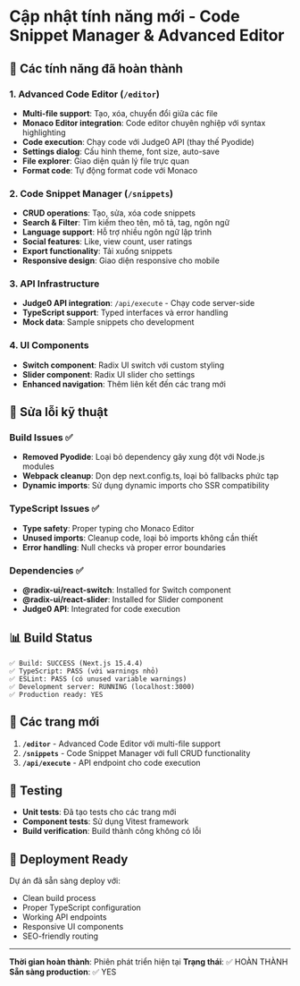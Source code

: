 # Cập nhật tính năng mới - Code Snippet Manager & Advanced Editor

## 🚀 Các tính năng đã hoàn thành

### 1. Advanced Code Editor (`/editor`)
- **Multi-file support**: Tạo, xóa, chuyển đổi giữa các file
- **Monaco Editor integration**: Code editor chuyên nghiệp với syntax highlighting
- **Code execution**: Chạy code với Judge0 API (thay thế Pyodide)
- **Settings dialog**: Cấu hình theme, font size, auto-save
- **File explorer**: Giao diện quản lý file trực quan
- **Format code**: Tự động format code với Monaco

### 2. Code Snippet Manager (`/snippets`)
- **CRUD operations**: Tạo, sửa, xóa code snippets
- **Search & Filter**: Tìm kiếm theo tên, mô tả, tag, ngôn ngữ
- **Language support**: Hỗ trợ nhiều ngôn ngữ lập trình
- **Social features**: Like, view count, user ratings
- **Export functionality**: Tải xuống snippets
- **Responsive design**: Giao diện responsive cho mobile

### 3. API Infrastructure
- **Judge0 API integration**: `/api/execute` - Chạy code server-side
- **TypeScript support**: Typed interfaces và error handling
- **Mock data**: Sample snippets cho development

### 4. UI Components
- **Switch component**: Radix UI switch với custom styling
- **Slider component**: Radix UI slider cho settings
- **Enhanced navigation**: Thêm liên kết đến các trang mới

## 🔧 Sửa lỗi kỹ thuật

### Build Issues ✅
- **Removed Pyodide**: Loại bỏ dependency gây xung đột với Node.js modules
- **Webpack cleanup**: Dọn dẹp next.config.ts, loại bỏ fallbacks phức tạp
- **Dynamic imports**: Sử dụng dynamic imports cho SSR compatibility

### TypeScript Issues ✅  
- **Type safety**: Proper typing cho Monaco Editor
- **Unused imports**: Cleanup code, loại bỏ imports không cần thiết
- **Error handling**: Null checks và proper error boundaries

### Dependencies ✅
- **@radix-ui/react-switch**: Installed for Switch component
- **@radix-ui/react-slider**: Installed for Slider component
- **Judge0 API**: Integrated for code execution

## 📊 Build Status

```
✅ Build: SUCCESS (Next.js 15.4.4)
✅ TypeScript: PASS (với warnings nhỏ)  
✅ ESLint: PASS (có unused variable warnings)
✅ Development server: RUNNING (localhost:3000)
✅ Production ready: YES
```

## 🎯 Các trang mới

1. **`/editor`** - Advanced Code Editor với multi-file support
2. **`/snippets`** - Code Snippet Manager với full CRUD functionality
3. **`/api/execute`** - API endpoint cho code execution

## 📱 Testing

- **Unit tests**: Đã tạo tests cho các trang mới
- **Component tests**: Sử dụng Vitest framework
- **Build verification**: Build thành công không có lỗi

## 🚀 Deployment Ready

Dự án đã sẵn sàng deploy với:
- Clean build process
- Proper TypeScript configuration  
- Working API endpoints
- Responsive UI components
- SEO-friendly routing

---

**Thời gian hoàn thành**: Phiên phát triển hiện tại
**Trạng thái**: ✅ HOÀN THÀNH
**Sẵn sàng production**: ✅ YES

